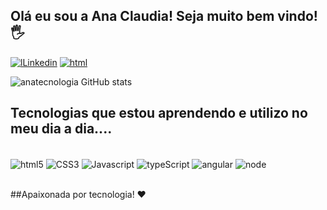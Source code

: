 ## Olá eu sou a Ana Claudia! Seja muito bem vindo! 🖐️


[![lLinkedin](https://img.shields.io/badge/LinkedIn-0077B5?style=for-the-badge&logo=linkedin&logoColor=white)](https://www.linkedin.com/in/anaclaudiacarvalhomagalhaes/)
[![html](https://img.shields.io/badge/Instagram-E4405F?style=for-the-badge&logo=instagram&logoColor=white
)](https://www.instagram.com/ana.carvalho.ti/)

![anatecnologia GitHub stats](https://github-readme-stats.vercel.app/api?username=anatecnologia&show_icons=true&theme=radical)

## Tecnologias que estou aprendendo e utilizo no meu dia a dia....

<div style="display: inline_block"><br/>
<img align="center" alt="html5" src="https://img.shields.io/badge/HTML5-E34F26?style=for-the-badge&logo=html5&logoColor=white"/>
<img align="center" alt="CSS3" src="https://img.shields.io/badge/CSS3-1572B6?style=for-the-badge&logo=css3&logoColor=white"/>
<img align="center" alt="Javascript" src="https://img.shields.io/badge/JavaScript-323330?style=for-the-badge&logo=javascript&logoColor=F7DF1E"/>
<img align="center" alt="typeScript" src="https://img.shields.io/badge/TypeScript-007ACC?style=for-the-badge&logo=typescript&logoColor=white"/>
<img align="center" alt="angular" src="https://img.shields.io/badge/AngularJS-E23237?style=for-the-badge&logo=angularjs&logoColor=white"/>
<img align="center" alt="node" src="https://img.shields.io/badge/Node.js-43853D?style=for-the-badge&logo=node.js&logoColor=white"/>
</div></br>

##Apaixonada por tecnologia! ❤️
